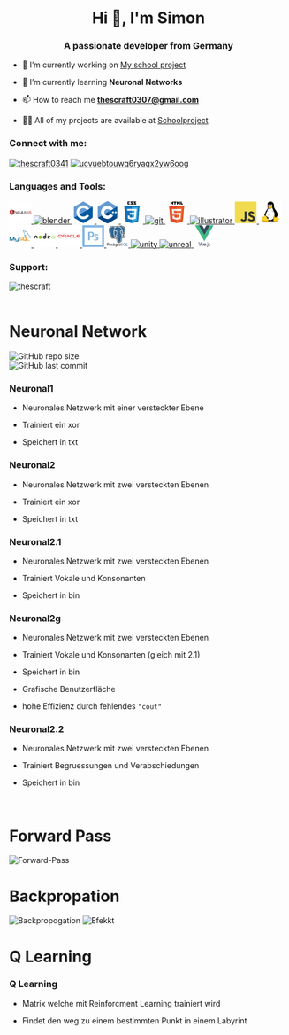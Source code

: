 <h1 align="center">Hi 👋, I'm Simon</h1>
<h3 align="center">A passionate developer from Germany</h3>

- 🔭 I’m currently working on [My school project](https://github.com/TheSCraft/Schule.git)

- 🌱 I’m currently learning **Neuronal Networks**

- 📫 How to reach me **thescraft0307@gmail.com**

- 👨‍💻 All of my projects are available at [Schoolproject](https://github.com/TheSCraft/schoolproject)

<h3 align="left">Connect with me:</h3>
<p align="left">
<a href="https://instagram.com/thescraft0341" target="blank"><img align="center" src="https://raw.githubusercontent.com/rahuldkjain/github-profile-readme-generator/master/src/images/icons/Social/instagram.svg" alt="thescraft0341" height="30" width="40" /></a>
<a href="https://www.youtube.com/c/ucvuebtouwq6ryaqx2yw6oog" target="blank"><img align="center" src="https://raw.githubusercontent.com/rahuldkjain/github-profile-readme-generator/master/src/images/icons/Social/youtube.svg" alt="ucvuebtouwq6ryaqx2yw6oog" height="30" width="40" /></a>
</p>

<h3 align="left">Languages and Tools:</h3>
<p align="left"> <a href="https://angular.io" target="_blank" rel="noreferrer"> <img src="https://raw.githubusercontent.com/devicons/devicon/master/icons/angularjs/angularjs-original-wordmark.svg" alt="angularjs" width="40" height="40"/> </a> <a href="https://www.blender.org/" target="_blank" rel="noreferrer"> <img src="https://download.blender.org/branding/community/blender_community_badge_white.svg" alt="blender" width="40" height="40"/> </a> <a href="https://www.cprogramming.com/" target="_blank" rel="noreferrer"> <img src="https://raw.githubusercontent.com/devicons/devicon/master/icons/c/c-original.svg" alt="c" width="40" height="40"/> </a> <a href="https://www.w3schools.com/cpp/" target="_blank" rel="noreferrer"> <img src="https://raw.githubusercontent.com/devicons/devicon/master/icons/cplusplus/cplusplus-original.svg" alt="cplusplus" width="40" height="40"/> </a> <a href="https://www.w3schools.com/css/" target="_blank" rel="noreferrer"> <img src="https://raw.githubusercontent.com/devicons/devicon/master/icons/css3/css3-original-wordmark.svg" alt="css3" width="40" height="40"/> </a> <a href="https://git-scm.com/" target="_blank" rel="noreferrer"> <img src="https://www.vectorlogo.zone/logos/git-scm/git-scm-icon.svg" alt="git" width="40" height="40"/> </a> <a href="https://www.w3.org/html/" target="_blank" rel="noreferrer"> <img src="https://raw.githubusercontent.com/devicons/devicon/master/icons/html5/html5-original-wordmark.svg" alt="html5" width="40" height="40"/> </a> <a href="https://www.adobe.com/in/products/illustrator.html" target="_blank" rel="noreferrer"> <img src="https://www.vectorlogo.zone/logos/adobe_illustrator/adobe_illustrator-icon.svg" alt="illustrator" width="40" height="40"/> </a> <a href="https://developer.mozilla.org/en-US/docs/Web/JavaScript" target="_blank" rel="noreferrer"> <img src="https://raw.githubusercontent.com/devicons/devicon/master/icons/javascript/javascript-original.svg" alt="javascript" width="40" height="40"/> </a> <a href="https://www.linux.org/" target="_blank" rel="noreferrer"> <img src="https://raw.githubusercontent.com/devicons/devicon/master/icons/linux/linux-original.svg" alt="linux" width="40" height="40"/> </a> <a href="https://www.mysql.com/" target="_blank" rel="noreferrer"> <img src="https://raw.githubusercontent.com/devicons/devicon/master/icons/mysql/mysql-original-wordmark.svg" alt="mysql" width="40" height="40"/> </a> <a href="https://nodejs.org" target="_blank" rel="noreferrer"> <img src="https://raw.githubusercontent.com/devicons/devicon/master/icons/nodejs/nodejs-original-wordmark.svg" alt="nodejs" width="40" height="40"/> </a> <a href="https://www.oracle.com/" target="_blank" rel="noreferrer"> <img src="https://raw.githubusercontent.com/devicons/devicon/master/icons/oracle/oracle-original.svg" alt="oracle" width="40" height="40"/> </a> <a href="https://www.photoshop.com/en" target="_blank" rel="noreferrer"> <img src="https://raw.githubusercontent.com/devicons/devicon/master/icons/photoshop/photoshop-line.svg" alt="photoshop" width="40" height="40"/> </a> <a href="https://www.postgresql.org" target="_blank" rel="noreferrer"> <img src="https://raw.githubusercontent.com/devicons/devicon/master/icons/postgresql/postgresql-original-wordmark.svg" alt="postgresql" width="40" height="40"/> </a> <a href="https://unity.com/" target="_blank" rel="noreferrer"> <img src="https://www.vectorlogo.zone/logos/unity3d/unity3d-icon.svg" alt="unity" width="40" height="40"/> </a> <a href="https://unrealengine.com/" target="_blank" rel="noreferrer"> <img src="https://raw.githubusercontent.com/kenangundogan/fontisto/036b7eca71aab1bef8e6a0518f7329f13ed62f6b/icons/svg/brand/unreal-engine.svg" alt="unreal" width="40" height="40"/> </a> <a href="https://vuejs.org/" target="_blank" rel="noreferrer"> <img src="https://raw.githubusercontent.com/devicons/devicon/master/icons/vuejs/vuejs-original-wordmark.svg" alt="vuejs" width="40" height="40"/> </a> </p>

<h3 align="left">Support:</h3>
<p><a href="https://www.buymeacoffee.com/thescraft"> <img align="left" src="https://cdn.buymeacoffee.com/buttons/v2/default-yellow.png" height="50" width="210" alt="thescraft" /></a></p><br><br>


# Neuronal Network
![GitHub repo size](https://img.shields.io/github/repo-size/thescraft/schule?style=for-the-badge)  
![GitHub last commit](https://img.shields.io/github/last-commit/thescraft/schule?style=for-the-badge)
<br>
<h3>Neuronal1</h3>

- Neuronales Netzwerk mit einer versteckter Ebene

- Trainiert ein xor

- Speichert in txt

<h3>Neuronal2</h3>

- Neuronales Netzwerk mit zwei versteckten Ebenen

- Trainiert ein xor

- Speichert in txt

<h3>Neuronal2.1</h3>

- Neuronales Netzwerk mit zwei versteckten Ebenen

- Trainiert Vokale und Konsonanten

- Speichert in bin

<h3>Neuronal2g</h3>

- Neuronales Netzwerk mit zwei versteckten Ebenen

- Trainiert Vokale und Konsonanten (gleich mit 2.1)

- Speichert in bin

- Grafische Benutzerfläche

- hohe Effizienz durch fehlendes ``` "cout" ```

<h3>Neuronal2.2</h3>

- Neuronales Netzwerk mit zwei versteckten Ebenen

- Trainiert Begruessungen und Verabschiedungen

- Speichert in bin

<br>

# Forward Pass
![Forward-Pass](https://github.com/TheSCraft/Schule/blob/Main/Schule/Erklärdatein/Neuronales%20Network%20Forward%20pass%20-%20OneNote%2023.05.2023%2010_45_12.png)

# Backpropation
![Backpropogation](https://github.com/TheSCraft/Elva-KI/blob/Main/Schule/Erklärdatein/Neuronales%20Network%20Backpropagation%20-%20OneNote%2022.06.2023%2018_34_36.png)
![Efekkt](https://github.com/TheSCraft/Elva-KI/blob/Main/Schule/Erkl%C3%A4rdatein/inf.gif)
# Q Learning

<h3>Q Learning</h3>
  
  - Matrix welche mit Reinforcment Learning trainiert wird
  
  - Findet den weg zu einem bestimmten Punkt in einem Labyrint
